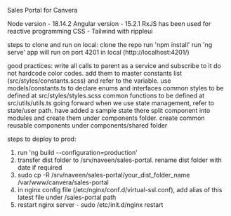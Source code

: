 Sales Portal for Canvera

Node version - 18.14.2
Angular version - 15.2.1
RxJS has been used for reactive programming
CSS - Tailwind with rippleui

steps to clone and run on local:
clone the repo
run 'npm install'
run 'ng serve' 
app will run on port 4201 in local (http://localhost:4201/)

good practices:
write all calls to parent as a service and subscribe to it
do not hardcode color codes. add them to master constants list (src/styles/constants.scss) and refer to the variable.
use models/constants.ts to declare enums and interfaces
common styles to be defined at src/styles/styles.scss
common functions to be defined at src/utils/utils.ts
going forward when we use state management, refer to state/user path. have added a sample state there
split component into modules and create them under components folder. create common reusable components under components/shared folder

steps to deploy to prod:
1. run 'ng build --configuration=production'
2. transfer dist folder to /srv/naveen/sales-portal. rename dist folder with date if required
3. sudo cp -R /srv/naveen/sales-portal/your_dist_folder_name /var/www/canvera/sales-portal
4. in nginx config file (/etc/nginx/conf.d/virtual-ssl.conf), add alias of this latest file under /sales-portal path
5. restart nginx server - sudo /etc/init.d/nginx restart

